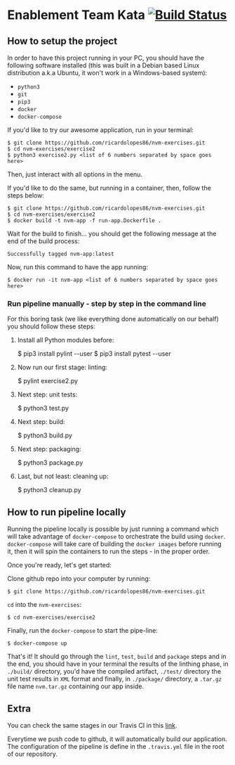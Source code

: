# Enablement Team Kata [![Build Status](https://travis-ci.org/ricardolopes86/nvm-exercises.svg?branch=master)](https://travis-ci.org/ricardolopes86/nvm-exercises)

## How to setup the project

In order to have this project running in your PC, you should have the following software installed (this was built in a Debian based Linux distribution a.k.a Ubuntu, it won't work in a Windows-based system):

* `python3`
* `git`
* `pip3`
* `docker`
* `docker-compose`

If you'd like to try our awesome application, run in your terminal:

    $ git clone https://github.com/ricardolopes86/nvm-exercises.git
    $ cd nvm-exercises/exercise2
    $ python3 exercise2.py <list of 6 numbers separated by space goes here>

Then, just interact with all options in the menu.  

If you'd like to do the same, but running in a container, then, follow the steps below:

    $ git clone https://github.com/ricardolopes86/nvm-exercises.git
    $ cd nvm-exercises/exercise2
    $ docker build -t nvm-app -f run-app.Dockerfile .

Wait for the build to finish... you should get the following message at the end of the build process:

    Successfully tagged nvm-app:latest

Now, run this command to have the app running:

    $ docker run -it nvm-app <list of 6 numbers separated by space goes here>

### Run pipeline manually - step by step in the command line

For this boring task (we like everything done automatically on our behalf) you should follow these steps:

1. Install all Python modules before:

    $ pip3 install pylint --user
    $ pip3 install pytest --user

2. Now run our first stage: linting:

    $ pylint exercise2.py

3. Next step: unit tests:

    $ python3 test.py

4. Next step: build:

    $ python3 build.py

5. Next step: packaging:

    $ python3 package.py

6. Last, but not least: cleaning up:

    $ python3 cleanup.py

## How to run pipeline locally

Running the pipeline locally is possible by just running a command which will take advantage of `docker-compose` to orchestrate the build using `docker`. `docker-compose` will take care of building the `docker images` before running it, then it will spin the containers to run the steps - in the proper order.  

Once you're ready, let's get started:  

Clone github repo into your computer by running:

    $ git clone https://github.com/ricardolopes86/nvm-exercises.git

`cd` into the `nvm-exercises`:

    $ cd nvm-exercises/exercise2

Finally, run the `docker-compose` to start the pipe-line:

    $ docker-compose up

That's it! It should go through the `lint`, `test`, `build` and `package` steps and in the end, you should have in your terminal the results of the linthing phase, in `./build/` directory, you'd have the compiled artifact, `./test/` directory the unit test results in `XML` format and finally, in `./package/` directory, a `.tar.gz` file name `nvm.tar.gz` containing our app inside. 

## Extra

You can check the same stages in our Travis CI in this [link](https://travis-ci.com/ricardolopes86/nvm-exercises).  

Everytime we push code to github, it will automatically build our application. The configuration of the pipeline is define in the `.travis.yml` file in the root of our repository.